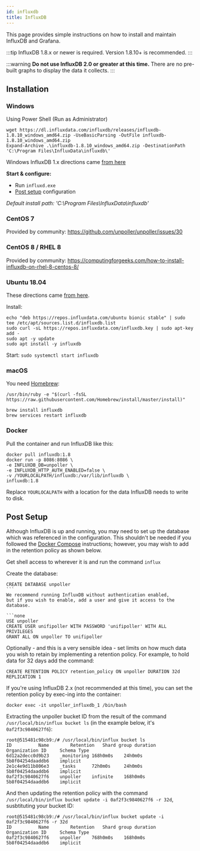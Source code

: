 ```yaml
---
id: influxdb
title: InfluxDB
---
```


This page provides simple instructions on how to install and maintain InfluxDB and Grafana.

:::tip
InfluxDB 1.8.x or newer is required. Version 1.8.10+ is recommended.
:::

:::warning
**Do not use InfluxDB 2.0 or greater at this time.**
There are no pre-built graphs to display the data it collects.
:::

## Installation

### Windows

Using Power Shell (Run as Administrator)

```shell
wget https://dl.influxdata.com/influxdb/releases/influxdb-1.8.10_windows_amd64.zip -UseBasicParsing -OutFile influxdb-1.8.10_windows_amd64.zip
Expand-Archive .\influxdb-1.8.10_windows_amd64.zip -DestinationPath 'C:\Program Files\InfluxData\influxdb\'
```

Windows InfluxDB 1.x directions came [from here](https://portal.influxdata.com/downloads/)

**Start & configure:**

- Run `influxd.exe`
- [Post setup](influxdb.md#post-setup) configuration

_Default install path: 'C:\Program Files\InfluxData\influxdb\'_

### CentOS 7

Provided by community: https://github.com/unpoller/unpoller/issues/30

### CentOS 8 / RHEL 8

Provided by community: https://computingforgeeks.com/how-to-install-influxdb-on-rhel-8-centos-8/

### Ubuntu 18.04

These directions came [from here](https://github.com/unpoller/unpoller/issues/26).

Install:

```shell
echo "deb https://repos.influxdata.com/ubuntu bionic stable" | sudo tee /etc/apt/sources.list.d/influxdb.list
sudo curl -sL https://repos.influxdata.com/influxdb.key | sudo apt-key add -
sudo apt -y update
sudo apt install -y influxdb
```

Start: `sudo systemctl start influxdb`

### macOS

You need [Homebrew](https://brew.sh):

```shell
/usr/bin/ruby -e "$(curl -fsSL https://raw.githubusercontent.com/Homebrew/install/master/install)"
```

```shell
brew install influxdb
brew services restart influxdb
```

### Docker

Pull the container and run InfluxDB like this:

```shell
docker pull influxdb:1.8
docker run -p 8086:8086 \
-e INFLUXDB_DB=unpoller \
-e INFLUXDB_HTTP_AUTH_ENABLED=false \
-v /YOURLOCALPATH/influxdb:/var/lib/influxdb \
influxdb:1.8
```

Replace `YOURLOCALPATH` with a location for the data InfluxDB needs to write to disk.

## Post Setup

Although InfluxDB is up and running, you may need to set up the database which was referenced in the configuration.
This shouldn't be needed if you followed the [Docker Compose](../install/dockercompose) instructions;
however, you may wish to add in the retention policy as shown below.

Get shell access to wherever it is and run the command `influx`

Create the database:

````none
CREATE DATABASE unpoller
```
We recommend running InfluxDB without authentication enabled,
but if you wish to enable, add a user and give it access to the database.

```none
USE unpoller
CREATE USER unifipoller WITH PASSWORD 'unifipoller' WITH ALL PRIVILEGES
GRANT ALL ON unpoller TO unifipoller
````

Optionally - and this is a very sensible idea - set limits on how much data you wish to retain
by implementing a retention policy. For example, to hold data for 32 days add the command:

```none
CREATE RETENTION POLICY retention_policy ON unpoller DURATION 32d REPLICATION 1
```

If you're using InfluxDB 2.x (not recommended at this time), you can set the retention policy by exec-ing into the container:

```none
docker exec -it unpoller_influxdb_1 /bin/bash
```

Extracting the unpoller bucket ID from the result of the command `/usr/local/bin/influx bucket ls` (in the example below, it's `0af2f3c9840627f6`):

```none
root@515481c98cb9:/# /usr/local/bin/influx bucket ls
ID			Name		Retention	Shard group duration	Organization ID		Schema Type
6d12a2decc0d9b23	_monitoring	168h0m0s	24h0m0s			5b8f04254daaddb6	implicit
2e1c4e9d11b806e3	_tasks		72h0m0s		24h0m0s			5b8f04254daaddb6	implicit
0af2f3c9840627f6	unpoller	infinite	168h0m0s		5b8f04254daaddb6	implicit
```

And then updating the retention policy with the command `/usr/local/bin/influx bucket update -i 0af2f3c9840627f6 -r 32d`, susbtituting your bucket ID:

```none
root@515481c98cb9:/# /usr/local/bin/influx bucket update -i 0af2f3c9840627f6 -r 32d
ID			Name		Retention	Shard group duration	Organization ID		Schema Type
0af2f3c9840627f6	unpoller	768h0m0s	168h0m0s		5b8f04254daaddb6	implicit
```
